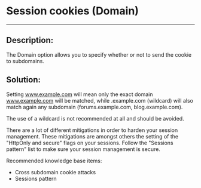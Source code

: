 # Session cookies (Domain)
-------

## Description:

The Domain option allows you to specify whether or not to send the cookie to subdomains.

## Solution:

Setting www.example.com will mean only the exact domain www.example.com will
be matched, while .example.com (wildcard) will also match again any
subdomain (forums.example.com, blog.example.com).

The use of a wildcard is not recommended at all and should be avoided.

There are a lot of different mitigations in order to harden your session management.
These mitigations are amongst others the setting of the "HttpOnly and secure" flags on
your sessions. Follow the "Sessions pattern" list to make sure your session management is
secure.

Recommended knowledge base items:

- Cross subdomain cookie attacks
- Sessions pattern
